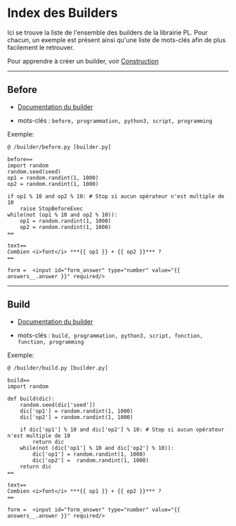 # Index des Builders

Ici se trouve la liste de l'ensemble des builders de la librairie PL. Pour chacun, un exemple
est présent ainsi qu'une liste de mots-clés afin de plus facilement le retrouver.

Pour apprendre à créer un builder, voir [Construction](../construction/)
___



## Before

* [Documentation du builder](../before/)

* mots-clés : `before, programmation, python3, script, programming`

Exemple:
```
@ /builder/before.py [builder.py]

before==
import random
random.seed(seed)
op1 = random.randint(1, 1000)
op2 = random.randint(1, 1000)

if op1 % 10 and op2 % 10: # Stop si aucun opérateur n'est multiple de 10
    raise StopBeforeExec
while(not (op1 % 10 and op2 % 10)):
    op1 = random.randint(1, 1000)
    op2 = random.randint(1, 1000)
==

text==
Combien <i>font</i> ***{{ op1 }} + {{ op2 }}*** ?
==

form =  <input id="form_answer" type="number" value="{{ answers__.answer }}" required/>
```
___



## Build

* [Documentation du builder](../build/)

* mots-clés : `build, programmation, python3, script, fonction, function, programming`

Exemple:
```
@ /builder/build.py [builder.py]

build==
import random

def build(dic):
    random.seed(dic['seed'])
    dic['op1'] = random.randint(1, 1000)
    dic['op2'] = random.randint(1, 1000)
    
    if dic['op1'] % 10 and dic['op2'] % 10: # Stop si aucun opérateur n'est multiple de 10
        return dic
    while(not (dic['op1'] % 10 and dic['op2'] % 10)):
        dic['op1'] = random.randint(1, 1000)
        dic['op2'] =  random.randint(1, 1000)
    return dic
==

text==
Combien <i>font</i> ***{{ op1 }} + {{ op2 }}*** ?
==

form =  <input id="form_answer" type="number" value="{{ answers__.answer }}" required/>
```
